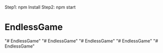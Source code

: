 ﻿Step1: npm Install
Step2: npm start
# EndlessGame
"# EndlessGame" 
"# EndlessGame" 
"# EndlessGame" 
"# EndlessGame" 
"# EndlessGame" 
